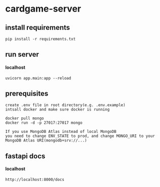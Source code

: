 # cardgame-server

## install requirements
```
pip install -r requirements.txt
```

## run server
#### localhost
```
uvicorn app.main:app --reload
```


## prerequisites
```
create .env file in root directory(e.g. .env.example)
intsall docker and make sure docker is running

docker pull mongo
docker run -d -p 27017:27017 mongo

If you use MongoDB Atlas instead of local MongoDB
you need to change ENV_STATE to prod, and change MONGO_URI to your MongoDB Atlas URI(mongodb+srv://...)
```

## fastapi docs
#### localhost
```
http://localhost:8000/docs
```
